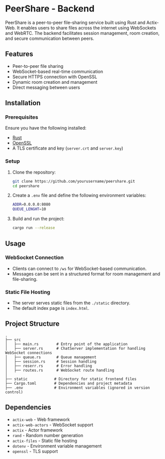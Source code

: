 # PeerShare - Backend

PeerShare is a peer-to-peer file-sharing service built using Rust and Actix-Web. It enables users to share files across the internet using WebSockets and WebRTC. The backend facilitates session management, room creation, and secure communication between peers.

## Features

- Peer-to-peer file sharing
- WebSocket-based real-time communication
- Secure HTTPS connection with OpenSSL
- Dynamic room creation and management
- Direct messaging between users

## Installation

### Prerequisites

Ensure you have the following installed:
- [Rust](https://www.rust-lang.org/tools/install)
- [OpenSSL](https://www.openssl.org/)
- A TLS certificate and key (`server.crt` and `server.key`)

### Setup

1. Clone the repository:
   ```sh
   git clone https://github.com/yourusername/peershare.git
   cd peershare
   ```

2. Create a `.env` file and define the following environment variables:
   ```sh
   ADDR=0.0.0.0:8080
   QUEUE_LENGHT=10
   ```

3. Build and run the project:
   ```sh
   cargo run --release
   ```

## Usage

### WebSocket Connection
- Clients can connect to `/ws` for WebSocket-based communication.
- Messages can be sent in a structured format for room management and file-sharing.

### Static File Hosting
- The server serves static files from the `./static` directory.
- The default index page is `index.html`.

## Project Structure

```
.
├── src
│   ├── main.rs        # Entry point of the application
│   ├── server.rs      # ChatServer implementation for handling WebSocket connections
│   ├── queue.rs       # Queue management
│   ├── session.rs     # Session handling
│   ├── reserr.rs      # Error handling
│   ├── routes.rs      # WebSocket route handling
│
├── static            # Directory for static frontend files
├── Cargo.toml        # Dependencies and project metadata
├── .env              # Environment variables (ignored in version control)
```

## Dependencies

- `actix-web` - Web framework
- `actix-web-actors` - WebSocket support
- `actix` - Actor framework
- `rand` - Random number generation
- `actix-files` - Static file hosting
- `dotenv` - Environment variable management
- `openssl` - TLS support
